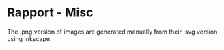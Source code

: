 # Rapport - Misc

The .png version of images are generated manually from their .svg version using Inkscape.
